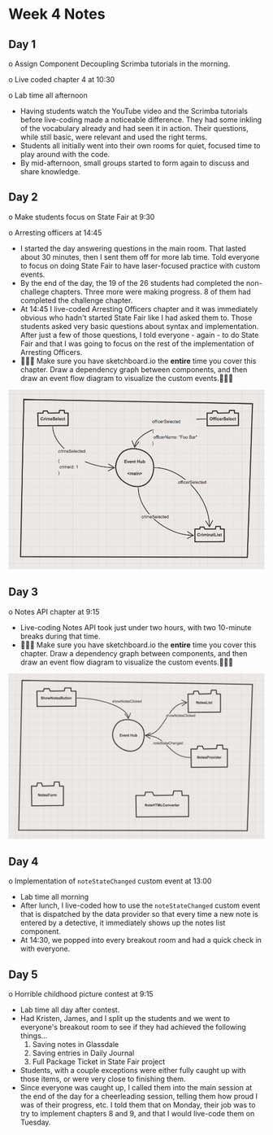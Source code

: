 # Week 4 Notes

## Day 1

o Assign Component Decoupling Scrimba tutorials in the morning.

o Live coded chapter 4 at 10:30

o Lab time all afternoon

* Having students watch the YouTube video and the Scrimba tutorials before live-coding made a noticeable difference. They had some inkling of the vocabulary already and had seen it in action. Their questions, while still basic, were relevant and used the right terms.
* Students all initially went into their own rooms for quiet, focused time to play around with the code.
* By mid-afternoon, small groups started to form again to discuss and share knowledge.

## Day 2

o Make students focus on State Fair at 9:30

o Arresting officers at 14:45

* I started the day answering questions in the main room. That lasted about 30 minutes, then I sent them off for more lab time. Told everyone to focus on doing State Fair to have laser-focused practice with custom events.
* By the end of the day, the 19 of the 26 students had completed the non-challege chapters. Three more were making progress. 8 of them had completed the challenge chapter.
* At 14:45 I live-coded Arresting Officers chapter and it was immediately obvious who hadn't started State Fair like I had asked them to. Those students asked very basic questions about syntax and implementation. After just a few of those questions, I told everyone - again - to do State Fair and that I was going to focus on the rest of the implementation of Arresting Officers.
* 🌟🌟🌟 Make sure you have sketchboard.io the **entire** time you cover this chapter. Draw a dependency graph between components, and then draw an event flow diagram to visualize the custom events.🌟🌟🌟

![](./images/event-flow-diagram-officers.png)

## Day 3

o Notes API chapter at 9:15

* Live-coding Notes API took just under two hours, with two 10-minute breaks during that time.
* 🌟🌟🌟 Make sure you have sketchboard.io the **entire** time you cover this chapter. Draw a dependency graph between components, and then draw an event flow diagram to visualize the custom events.🌟🌟🌟

![](./images/event-flow-diagram-notes-api.png)

## Day 4

o Implementation of `noteStateChanged` custom event at 13:00

* Lab time all morning
* After lunch, I live-coded how to use the `noteStateChanged` custom event that is dispatched by the data provider so that every time a new note is entered by a detective, it immediately shows up the notes list component.
* At 14:30, we popped into every breakout room and had a quick check in with everyone.

## Day 5

o Horrible childhood picture contest at 9:15

* Lab time all day after contest.
* Had Kristen, James, and I split up the students and we went to everyone's breakout room to see if they had achieved the following things...
    1. Saving notes in Glassdale
    1. Saving entries in Daily Journal
    1. Full Package Ticket in State Fair project
* Students, with a couple exceptions were either fully caught up with those items, or were very close to finishing them.
* Since everyone was caught up, I called them into the main session at the end of the day for a cheerleading session, telling them how proud I was of their progress, etc. I told them that on Monday, their job was to try to implement chapters 8 and 9, and that I would live-code them on Tuesday.


